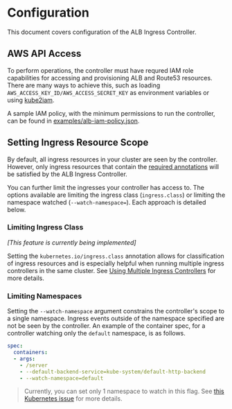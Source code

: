 # Configuration

This document covers configuration of the ALB Ingress Controller.

## AWS API Access

To perform operations, the controller must have requred IAM role capabilities for accessing and
provisioning ALB and Route53 resources. There are many ways to achieve this, such as loading `AWS_ACCESS_KEY_ID/AWS_ACCESS_SECRET_KEY` as environment variables or using [kube2iam](https://github.com/jtblin/kube2iam). 

A sample IAM policy, with the minimum permissions to run the controller, can be found in [examples/alb-iam-policy.json](../examples/iam-policy.json).  

## Setting Ingress Resource Scope

By default, all ingress resources in your cluster are seen by the controller. However, only ingress resources that contain the [required annotations](#annotations) will be satisfied by the ALB Ingress Controller. 

You can further limit the ingresses your controller has access to. The options available are limiting the ingress class  (`ingress.class`) or limiting the namespace watched (`--watch-namespace=`). Each approach is detailed below.

### Limiting Ingress Class

_[This feature is currently being implemented]_

Setting the `kubernetes.io/ingress.class` annotation allows for classification of ingress resources and is especially helpful when running multiple ingress controllers in the same cluster. See [Using Multiple Ingress Controllers](https://github.com/nginxinc/kubernetes-ingress/tree/master/examples/multiple-ingress-controllers#using-multiple-ingress-controllers) for more details.

### Limiting Namespaces

Setting the `--watch-namespace` argument constrains the controller's scope to a single namespace. Ingress events outside of the namespace specified are not be seen by the controller. An example of the container spec, for a controller watching only the `default` namespace, is as follows.

```yaml
spec:
  containers:
  - args:
    - /server
    - --default-backend-service=kube-system/default-http-backend
    - --watch-namespace=default
```

> Currently, you can set only 1 namespace to watch in this flag. See [this Kubernetes issue](https://github.com/kubernetes/contrib/issues/847) for more details.
